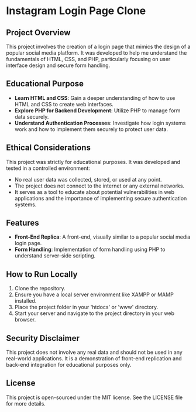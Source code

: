 # Instagram Login Page Clone

## Project Overview
This project involves the creation of a login page that mimics the design of a popular social media platform. It was developed to help me understand the fundamentals of HTML, CSS, and PHP, particularly focusing on user interface design and secure form handling.

## Educational Purpose
- **Learn HTML and CSS**: Gain a deeper understanding of how to use HTML and CSS to create web interfaces.
- **Explore PHP for Backend Development**: Utilize PHP to manage form data securely.
- **Understand Authentication Processes**: Investigate how login systems work and how to implement them securely to protect user data.

## Ethical Considerations
This project was strictly for educational purposes. It was developed and tested in a controlled environment:
- No real user data was collected, stored, or used at any point.
- The project does not connect to the internet or any external networks.
- It serves as a tool to educate about potential vulnerabilities in web applications and the importance of implementing secure authentication systems.

## Features
- **Front-End Replica**: A front-end, visually similar to a popular social media login page.
- **Form Handling**: Implementation of form handling using PHP to understand server-side scripting.

## How to Run Locally
1. Clone the repository.
2. Ensure you have a local server environment like XAMPP or MAMP installed.
3. Place the project folder in your 'htdocs' or 'www' directory.
4. Start your server and navigate to the project directory in your web browser.

## Security Disclaimer
This project does not involve any real data and should not be used in any real-world applications. It is a demonstration of front-end replication and back-end integration for educational purposes only.

## License
This project is open-sourced under the MIT license. See the LICENSE file for more details.

